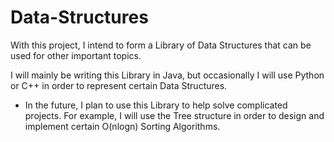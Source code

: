 # Data-Structures

With this project, I intend to form a Library of Data Structures that can be used for other important topics.

I will mainly be writing this Library in Java, but occasionally I will use Python or C++ in order to represent certain Data Structures.
- In the future, I plan to use this Library to help solve complicated projects. For example, I will use the Tree structure in order to design and implement certain O(nlogn) Sorting Algorithms.
